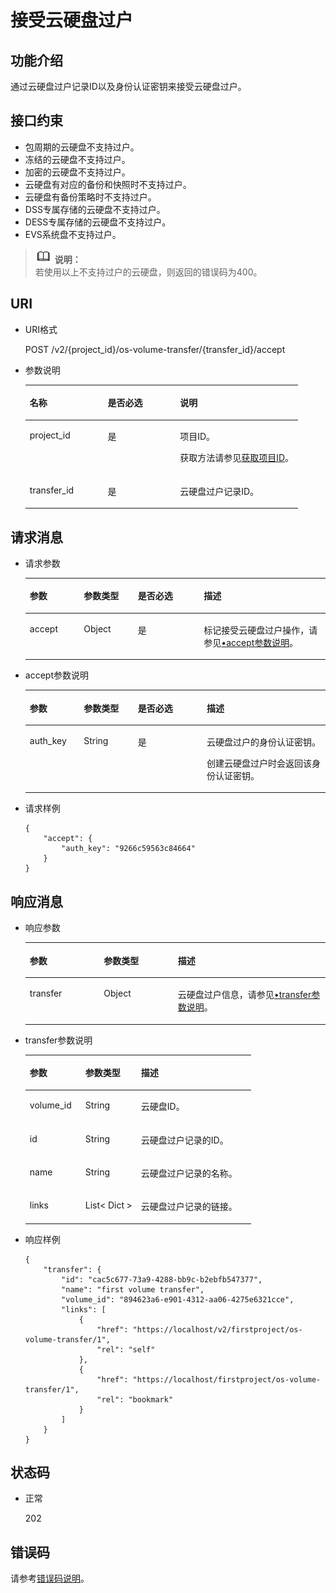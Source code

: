 # 接受云硬盘过户<a name="zh-cn_topic_0093348349"></a>

## 功能介绍<a name="zh-cn_topic_0092901819_section44805042171914"></a>

通过云硬盘过户记录ID以及身份认证密钥来接受云硬盘过户。

## 接口约束<a name="zh-cn_topic_0092901819_section47607821172029"></a>

-   包周期的云硬盘不支持过户。
-   冻结的云硬盘不支持过户。
-   加密的云硬盘不支持过户。
-   云硬盘有对应的备份和快照时不支持过户。
-   云硬盘有备份策略时不支持过户。
-   DSS专属存储的云硬盘不支持过户。
-   DESS专属存储的云硬盘不支持过户。
-   EVS系统盘不支持过户。

>![](public_sys-resources/icon-note.gif) **说明：**   
>若使用以上不支持过户的云硬盘，则返回的错误码为400。  

## URI<a name="section1165125022416"></a>

-   URI格式

    POST /v2/\{project\_id\}/os-volume-transfer/\{transfer\_id\}/accept

-   参数说明

    <a name="table2027517263253"></a>
    <table><thead align="left"><tr id="row102761226182515"><th class="cellrowborder" valign="top" width="28.57%" id="mcps1.1.4.1.1"><p id="p162762026162519"><a name="p162762026162519"></a><a name="p162762026162519"></a>名称</p>
    </th>
    <th class="cellrowborder" valign="top" width="26.529999999999998%" id="mcps1.1.4.1.2"><p id="p127642622515"><a name="p127642622515"></a><a name="p127642622515"></a>是否必选</p>
    </th>
    <th class="cellrowborder" valign="top" width="44.9%" id="mcps1.1.4.1.3"><p id="p8276926112511"><a name="p8276926112511"></a><a name="p8276926112511"></a>说明</p>
    </th>
    </tr>
    </thead>
    <tbody><tr id="row18276426132517"><td class="cellrowborder" valign="top" width="28.57%" headers="mcps1.1.4.1.1 "><p id="p7276126172516"><a name="p7276126172516"></a><a name="p7276126172516"></a>project_id</p>
    </td>
    <td class="cellrowborder" valign="top" width="26.529999999999998%" headers="mcps1.1.4.1.2 "><p id="p122761326192517"><a name="p122761326192517"></a><a name="p122761326192517"></a>是</p>
    </td>
    <td class="cellrowborder" valign="top" width="44.9%" headers="mcps1.1.4.1.3 "><p id="p827712613258"><a name="p827712613258"></a><a name="p827712613258"></a>项目ID。</p>
    <p id="p4277172602516"><a name="p4277172602516"></a><a name="p4277172602516"></a>获取方法请参见<a href="获取项目ID.md">获取项目ID</a>。</p>
    </td>
    </tr>
    <tr id="row127732632517"><td class="cellrowborder" valign="top" width="28.57%" headers="mcps1.1.4.1.1 "><p id="p12277192622513"><a name="p12277192622513"></a><a name="p12277192622513"></a>transfer_id</p>
    </td>
    <td class="cellrowborder" valign="top" width="26.529999999999998%" headers="mcps1.1.4.1.2 "><p id="p927792682512"><a name="p927792682512"></a><a name="p927792682512"></a>是</p>
    </td>
    <td class="cellrowborder" valign="top" width="44.9%" headers="mcps1.1.4.1.3 "><p id="p19277626182515"><a name="p19277626182515"></a><a name="p19277626182515"></a>云硬盘过户记录ID。</p>
    </td>
    </tr>
    </tbody>
    </table>


## 请求消息<a name="zh-cn_topic_0092901819_section3832507172056"></a>

-   请求参数

    <a name="zh-cn_topic_0093348348_table42671863"></a>
    <table><thead align="left"><tr id="zh-cn_topic_0093348348_row12592542"><th class="cellrowborder" valign="top" width="18%" id="mcps1.1.5.1.1"><p id="zh-cn_topic_0093348348_p13362997"><a name="zh-cn_topic_0093348348_p13362997"></a><a name="zh-cn_topic_0093348348_p13362997"></a>参数</p>
    </th>
    <th class="cellrowborder" valign="top" width="18%" id="mcps1.1.5.1.2"><p id="zh-cn_topic_0093348348_p8661001"><a name="zh-cn_topic_0093348348_p8661001"></a><a name="zh-cn_topic_0093348348_p8661001"></a>参数类型</p>
    </th>
    <th class="cellrowborder" valign="top" width="22%" id="mcps1.1.5.1.3"><p id="zh-cn_topic_0093348348_p30452481"><a name="zh-cn_topic_0093348348_p30452481"></a><a name="zh-cn_topic_0093348348_p30452481"></a>是否必选</p>
    </th>
    <th class="cellrowborder" valign="top" width="42%" id="mcps1.1.5.1.4"><p id="zh-cn_topic_0093348348_p50731910"><a name="zh-cn_topic_0093348348_p50731910"></a><a name="zh-cn_topic_0093348348_p50731910"></a>描述</p>
    </th>
    </tr>
    </thead>
    <tbody><tr id="zh-cn_topic_0093348348_row5187493615377"><td class="cellrowborder" valign="top" width="18%" headers="mcps1.1.5.1.1 "><p id="zh-cn_topic_0093348348_p4112025815377"><a name="zh-cn_topic_0093348348_p4112025815377"></a><a name="zh-cn_topic_0093348348_p4112025815377"></a>accept</p>
    </td>
    <td class="cellrowborder" valign="top" width="18%" headers="mcps1.1.5.1.2 "><p id="zh-cn_topic_0093348348_p4240658415377"><a name="zh-cn_topic_0093348348_p4240658415377"></a><a name="zh-cn_topic_0093348348_p4240658415377"></a>Object</p>
    </td>
    <td class="cellrowborder" valign="top" width="22%" headers="mcps1.1.5.1.3 "><p id="zh-cn_topic_0093348348_p1238131615377"><a name="zh-cn_topic_0093348348_p1238131615377"></a><a name="zh-cn_topic_0093348348_p1238131615377"></a>是</p>
    </td>
    <td class="cellrowborder" valign="top" width="42%" headers="mcps1.1.5.1.4 "><p id="zh-cn_topic_0093348348_p6336250715377"><a name="zh-cn_topic_0093348348_p6336250715377"></a><a name="zh-cn_topic_0093348348_p6336250715377"></a>标记接受云硬盘过户操作，请参见<a href="#li55316081111336">•accept参数说明</a>。</p>
    </td>
    </tr>
    </tbody>
    </table>


-   <a name="li55316081111336"></a>accept参数说明

    <a name="zh-cn_topic_0092887872_table881415614117"></a>
    <table><thead align="left"><tr id="zh-cn_topic_0092887872_row168152061012"><th class="cellrowborder" valign="top" width="18%" id="mcps1.1.5.1.1"><p id="zh-cn_topic_0092887872_p17815961816"><a name="zh-cn_topic_0092887872_p17815961816"></a><a name="zh-cn_topic_0092887872_p17815961816"></a>参数</p>
    </th>
    <th class="cellrowborder" valign="top" width="18%" id="mcps1.1.5.1.2"><p id="zh-cn_topic_0092887872_p9815116514"><a name="zh-cn_topic_0092887872_p9815116514"></a><a name="zh-cn_topic_0092887872_p9815116514"></a>参数类型</p>
    </th>
    <th class="cellrowborder" valign="top" width="23%" id="mcps1.1.5.1.3"><p id="zh-cn_topic_0092887872_p11815176017"><a name="zh-cn_topic_0092887872_p11815176017"></a><a name="zh-cn_topic_0092887872_p11815176017"></a>是否必选</p>
    </th>
    <th class="cellrowborder" valign="top" width="41%" id="mcps1.1.5.1.4"><p id="zh-cn_topic_0092887872_p881596417"><a name="zh-cn_topic_0092887872_p881596417"></a><a name="zh-cn_topic_0092887872_p881596417"></a>描述</p>
    </th>
    </tr>
    </thead>
    <tbody><tr id="zh-cn_topic_0092887872_row6815269119"><td class="cellrowborder" valign="top" width="18%" headers="mcps1.1.5.1.1 "><p id="p64366674111553"><a name="p64366674111553"></a><a name="p64366674111553"></a>auth_key</p>
    </td>
    <td class="cellrowborder" valign="top" width="18%" headers="mcps1.1.5.1.2 "><p id="p46318102111553"><a name="p46318102111553"></a><a name="p46318102111553"></a>String</p>
    </td>
    <td class="cellrowborder" valign="top" width="23%" headers="mcps1.1.5.1.3 "><p id="p60778811111553"><a name="p60778811111553"></a><a name="p60778811111553"></a>是</p>
    </td>
    <td class="cellrowborder" valign="top" width="41%" headers="mcps1.1.5.1.4 "><p id="p24136681111553"><a name="p24136681111553"></a><a name="p24136681111553"></a>云硬盘过户的身份认证密钥。</p>
    <p id="p1338232914415"><a name="p1338232914415"></a><a name="p1338232914415"></a>创建云硬盘过户时会返回该身份认证密钥。</p>
    </td>
    </tr>
    </tbody>
    </table>

-   请求样例

    ```
    {
        "accept": {
            "auth_key": "9266c59563c84664"
        }
    }
    ```


## 响应消息<a name="zh-cn_topic_0092901819_section23586530172122"></a>

-   响应参数

    <a name="table1265065712913"></a>
    <table><thead align="left"><tr id="row565045719919"><th class="cellrowborder" valign="top" width="24.67753224677532%" id="mcps1.1.4.1.1"><p id="p965065715915"><a name="p965065715915"></a><a name="p965065715915"></a>参数</p>
    </th>
    <th class="cellrowborder" valign="top" width="24.67753224677532%" id="mcps1.1.4.1.2"><p id="p1465018571910"><a name="p1465018571910"></a><a name="p1465018571910"></a>参数类型</p>
    </th>
    <th class="cellrowborder" valign="top" width="50.64493550644935%" id="mcps1.1.4.1.3"><p id="p14650857797"><a name="p14650857797"></a><a name="p14650857797"></a>描述</p>
    </th>
    </tr>
    </thead>
    <tbody><tr id="row1465012571994"><td class="cellrowborder" valign="top" width="24.67753224677532%" headers="mcps1.1.4.1.1 "><p id="p176508571198"><a name="p176508571198"></a><a name="p176508571198"></a>transfer</p>
    </td>
    <td class="cellrowborder" valign="top" width="24.67753224677532%" headers="mcps1.1.4.1.2 "><p id="p165035718911"><a name="p165035718911"></a><a name="p165035718911"></a>Object</p>
    </td>
    <td class="cellrowborder" valign="top" width="50.64493550644935%" headers="mcps1.1.4.1.3 "><p id="p665065715911"><a name="p665065715911"></a><a name="p665065715911"></a>云硬盘过户信息，请参见<a href="#li12496189111714">•transfer参数说明</a>。</p>
    </td>
    </tr>
    </tbody>
    </table>

-   <a name="li12496189111714"></a>transfer参数说明

    <a name="zh-cn_topic_0092901819_table6685576181553"></a>
    <table><thead align="left"><tr id="zh-cn_topic_0092901819_row1296752181553"><th class="cellrowborder" valign="top" width="24.67753224677532%" id="mcps1.1.4.1.1"><p id="zh-cn_topic_0092901819_p37928058181553"><a name="zh-cn_topic_0092901819_p37928058181553"></a><a name="zh-cn_topic_0092901819_p37928058181553"></a>参数</p>
    </th>
    <th class="cellrowborder" valign="top" width="24.67753224677532%" id="mcps1.1.4.1.2"><p id="zh-cn_topic_0092901819_p52273840181553"><a name="zh-cn_topic_0092901819_p52273840181553"></a><a name="zh-cn_topic_0092901819_p52273840181553"></a>参数类型</p>
    </th>
    <th class="cellrowborder" valign="top" width="50.64493550644935%" id="mcps1.1.4.1.3"><p id="zh-cn_topic_0092901819_p42375363181553"><a name="zh-cn_topic_0092901819_p42375363181553"></a><a name="zh-cn_topic_0092901819_p42375363181553"></a>描述</p>
    </th>
    </tr>
    </thead>
    <tbody><tr id="zh-cn_topic_0092901819_row569771417102"><td class="cellrowborder" valign="top" width="24.67753224677532%" headers="mcps1.1.4.1.1 "><p id="zh-cn_topic_0092901819_p369761461010"><a name="zh-cn_topic_0092901819_p369761461010"></a><a name="zh-cn_topic_0092901819_p369761461010"></a>volume_id</p>
    </td>
    <td class="cellrowborder" valign="top" width="24.67753224677532%" headers="mcps1.1.4.1.2 "><p id="zh-cn_topic_0092901819_p769712143104"><a name="zh-cn_topic_0092901819_p769712143104"></a><a name="zh-cn_topic_0092901819_p769712143104"></a>String</p>
    </td>
    <td class="cellrowborder" valign="top" width="50.64493550644935%" headers="mcps1.1.4.1.3 "><p id="zh-cn_topic_0092901819_p56979145107"><a name="zh-cn_topic_0092901819_p56979145107"></a><a name="zh-cn_topic_0092901819_p56979145107"></a>云硬盘ID。</p>
    </td>
    </tr>
    <tr id="zh-cn_topic_0092901819_row2457217151019"><td class="cellrowborder" valign="top" width="24.67753224677532%" headers="mcps1.1.4.1.1 "><p id="zh-cn_topic_0092901819_p94571174106"><a name="zh-cn_topic_0092901819_p94571174106"></a><a name="zh-cn_topic_0092901819_p94571174106"></a>id</p>
    </td>
    <td class="cellrowborder" valign="top" width="24.67753224677532%" headers="mcps1.1.4.1.2 "><p id="zh-cn_topic_0092901819_p174577172105"><a name="zh-cn_topic_0092901819_p174577172105"></a><a name="zh-cn_topic_0092901819_p174577172105"></a>String</p>
    </td>
    <td class="cellrowborder" valign="top" width="50.64493550644935%" headers="mcps1.1.4.1.3 "><p id="zh-cn_topic_0092901819_p18457171718107"><a name="zh-cn_topic_0092901819_p18457171718107"></a><a name="zh-cn_topic_0092901819_p18457171718107"></a>云硬盘过户记录的ID。</p>
    </td>
    </tr>
    <tr id="zh-cn_topic_0092901819_row527752431012"><td class="cellrowborder" valign="top" width="24.67753224677532%" headers="mcps1.1.4.1.1 "><p id="zh-cn_topic_0092901819_p10277112415105"><a name="zh-cn_topic_0092901819_p10277112415105"></a><a name="zh-cn_topic_0092901819_p10277112415105"></a>name</p>
    </td>
    <td class="cellrowborder" valign="top" width="24.67753224677532%" headers="mcps1.1.4.1.2 "><p id="zh-cn_topic_0092901819_p4277132441017"><a name="zh-cn_topic_0092901819_p4277132441017"></a><a name="zh-cn_topic_0092901819_p4277132441017"></a>String</p>
    </td>
    <td class="cellrowborder" valign="top" width="50.64493550644935%" headers="mcps1.1.4.1.3 "><p id="zh-cn_topic_0092901819_p827720241108"><a name="zh-cn_topic_0092901819_p827720241108"></a><a name="zh-cn_topic_0092901819_p827720241108"></a>云硬盘过户记录的名称。</p>
    </td>
    </tr>
    <tr id="zh-cn_topic_0092901819_row10511614102910"><td class="cellrowborder" valign="top" width="24.67753224677532%" headers="mcps1.1.4.1.1 "><p id="zh-cn_topic_0092901819_p19144131917296"><a name="zh-cn_topic_0092901819_p19144131917296"></a><a name="zh-cn_topic_0092901819_p19144131917296"></a>links</p>
    </td>
    <td class="cellrowborder" valign="top" width="24.67753224677532%" headers="mcps1.1.4.1.2 "><p id="zh-cn_topic_0092901819_p950720235293"><a name="zh-cn_topic_0092901819_p950720235293"></a><a name="zh-cn_topic_0092901819_p950720235293"></a>List&lt; Dict &gt;</p>
    </td>
    <td class="cellrowborder" valign="top" width="50.64493550644935%" headers="mcps1.1.4.1.3 "><p id="zh-cn_topic_0092901819_p184902291294"><a name="zh-cn_topic_0092901819_p184902291294"></a><a name="zh-cn_topic_0092901819_p184902291294"></a>云硬盘过户记录的链接。</p>
    </td>
    </tr>
    </tbody>
    </table>

-   响应样例

    ```
    {
        "transfer": {
            "id": "cac5c677-73a9-4288-bb9c-b2ebfb547377", 
            "name": "first volume transfer", 
            "volume_id": "894623a6-e901-4312-aa06-4275e6321cce", 
            "links": [
                {
                    "href": "https://localhost/v2/firstproject/os-volume-transfer/1", 
                    "rel": "self"
                }, 
                {
                    "href": "https://localhost/firstproject/os-volume-transfer/1", 
                    "rel": "bookmark"
                }
            ]
        }
    }
    ```


## 状态码<a name="zh-cn_topic_0092901819_section10353980172239"></a>

-   正常

    202


## 错误码<a name="section431317151242"></a>

请参考[错误码说明](错误码说明.md)。

